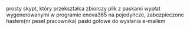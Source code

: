 prosty skypt, który przekształca zbiorczy plik z paskami wypłat wygenerowanymi w programie enova365 na pojedyńcze, zabezpieczone hasłem(nr pesel pracownika) paski gotowe do wysłania e-mailem
